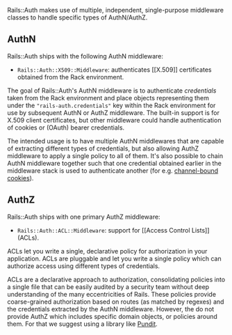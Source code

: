 Rails::Auth makes use of multiple, independent, single-purpose middleware
classes to handle specific types of AuthN/AuthZ.

## AuthN

Rails::Auth ships with the following AuthN middleware:

* `Rails::Auth::X509::Middleware`: authenticates [[X.509]] certificates obtained
  from the Rack environment.

The goal of Rails::Auth's AuthN middleware is to authenticate *credentials*
taken from the Rack environment and place objects representing them under
the `"rails-auth.credentials"` key within the Rack environment for use by
subsequent AuthN or AuthZ middleware. The built-in support is for X.509
client certificates, but other middleware could handle authentication of
cookies or (OAuth) bearer credentials.

The intended usage is to have multiple AuthN middlewares that are capable
of extracting different types of credentials, but also allowing AuthZ
middleware to apply a single policy to all of them. It's also possible to
chain AuthN middleware together such that one credential obtained earlier
in the middleware stack is used to authenticate another (for e.g.
[channel-bound cookies]).

[channel-bound cookies]: http://www.browserauth.net/channel-bound-cookies

## AuthZ

Rails::Auth ships with one primary AuthZ middleware:

* `Rails::Auth::ACL::Middleware`: support for [[Access Control Lists]] (ACLs).

ACLs let you write a single, declarative policy for authorization in your application. ACLs are pluggable and let you write a single policy which can authorize access using different types of credentials.

ACLs are a declarative approach to authorization, consolidating policies into a single file that can be easily audited by a security team without deep understanding of the many eccentricities of Rails. These policies
provide coarse-grained authorization based on routes (as matched by regexes) and the credentials extracted by the AuthN middleware. However, the do not provide AuthZ which includes specific domain objects, or
policies around them. For that we suggest using a library like [Pundit](https://github.com/elabs/pundit).